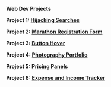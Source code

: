 **Web Dev Projects**

**Project 1: [Hijacking Searches](https://shreejarayy.github.io/web-dev-projects/HackingSearches/HijackingSearches.html)**

**Project 2: [Marathon Registration Form](https://shreejarayy.github.io/web-dev-projects/MarathonForm/MarathonFormFile.html)**

**Project 3: [Button Hover](https://shreejarayy.github.io/web-dev-projects/SimpleButtonHover/buttonhover.html)**

**Project 4: [Photography Portfolio](https://shreejarayy.github.io/web-dev-projects/PhotoPortfolio/homeblog.html)**  

**Project 5: [Pricing Panels](https://shreejarayy.github.io/web-dev-projects/PricingPanel/pricing.html)**

**Project 6: [Expense and Income Tracker](https://shreejarayy.github.io/web-dev-projects/ExpenseAndIncomeTracker/expensetracker.html)**

